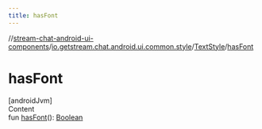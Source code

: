 ```yaml
---
title: hasFont
---
```

//[stream-chat-android-ui-components](../../../index.md)/[io.getstream.chat.android.ui.common.style](../index.md)/[TextStyle](index.md)/[hasFont](hasFont.md)



# hasFont  
[androidJvm]  
Content  
fun [hasFont](hasFont.md)(): [Boolean](https://kotlinlang.org/api/latest/jvm/stdlib/kotlin/-boolean/index.html)  



